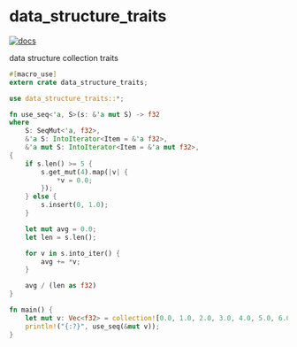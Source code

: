 # data_structure_traits

[![docs](https://docs.rs/data_structure_traits/badge.svg)](https://docs.rs/crate/data_structure_traits)

data structure collection traits

```rust
#[macro_use]
extern crate data_structure_traits;

use data_structure_traits::*;

fn use_seq<'a, S>(s: &'a mut S) -> f32
where
    S: SeqMut<'a, f32>,
    &'a S: IntoIterator<Item = &'a f32>,
    &'a mut S: IntoIterator<Item = &'a mut f32>,
{
    if s.len() >= 5 {
        s.get_mut(4).map(|v| {
            *v = 0.0;
        });
    } else {
        s.insert(0, 1.0);
    }

    let mut avg = 0.0;
    let len = s.len();

    for v in s.into_iter() {
        avg += *v;
    }

    avg / (len as f32)
}

fn main() {
    let mut v: Vec<f32> = collection![0.0, 1.0, 2.0, 3.0, 4.0, 5.0, 6.0, 7.0, 8.0, 9.0];
    println!("{:?}", use_seq(&mut v));
}
```
